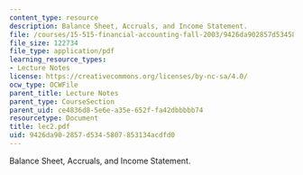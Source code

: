 ```yaml
---
content_type: resource
description: Balance Sheet, Accruals, and Income Statement.
file: /courses/15-515-financial-accounting-fall-2003/9426da902857d5345807853134acdfd0_lec2.pdf
file_size: 122734
file_type: application/pdf
learning_resource_types:
- Lecture Notes
license: https://creativecommons.org/licenses/by-nc-sa/4.0/
ocw_type: OCWFile
parent_title: Lecture Notes
parent_type: CourseSection
parent_uid: ce4836d8-5e6e-a35e-652f-fa42dbbbbb74
resourcetype: Document
title: lec2.pdf
uid: 9426da90-2857-d534-5807-853134acdfd0
---
```

Balance Sheet, Accruals, and Income Statement.